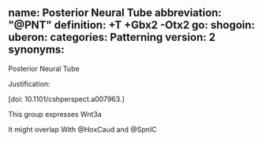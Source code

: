 name: Posterior Neural Tube
abbreviation: "@PNT"
definition: +T +Gbx2 -Otx2
go:
shogoin: 
uberon: 
categories: Patterning
version: 2
synonyms:
---

Posterior Neural Tube

Justification:

[doi: 10.1101/cshperspect.a007963.]

This group expresses Wnt3a

It might overlap With @HoxCaud and @SpnlC